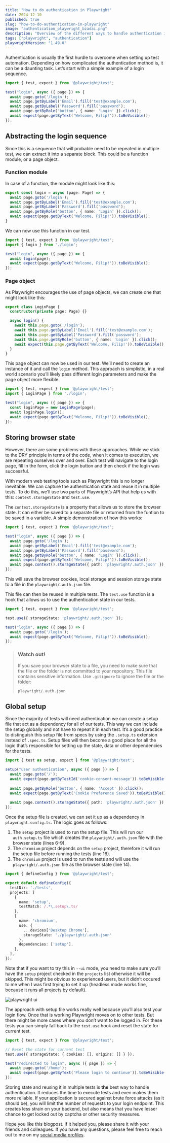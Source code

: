 ```yaml
---
title: "How to do authentication in Playwright"
date: 2024-12-10
published: true
slug: "how-to-do-authentication-in-playwright"
image: "authentication_playwright_bzadai.png"
description: "Overview of the different ways to handle authentication in Playwright."
tags: ["playwright", "authentication"]
playwrightVersion: "1.49.0"
---
```


Authentication is usually the first hurdle to overcome when setting up test automation. Depending on how complicated the authentication method is, it can be a daunting task. Let’s start with a simple example of a login sequence.

```ts [login.spec.ts]
import { test, expect } from '@playwright/test';

test("login", async ({ page }) => {  
  await page.goto('/login');
  await page.getByLabel('Email').fill('test@example.com');
  await page.getByLabel('Password').fill('password');
  await page.getByRole('button', { name: 'Login' }).click();
  await expect(page.getByText('Welcome, Filip!')).toBeVisible();
});
```

## Abstracting the login sequence
Since this is a sequence that will probable need to be repeated in multiple test, we can extract it into a separate block. This could be a function module, or a page object.

### Function module
In case of a function, the module might look like this:

```ts [login.ts]
export const login = async (page: Page) => {
  await page.goto('/login');
  await page.getByLabel('Email').fill('test@example.com');
  await page.getByLabel('Password').fill('password');
  await page.getByRole('button', { name: 'Login' }).click();
  await expect(page.getByText('Welcome, Filip!')).toBeVisible();
}
```

We can now use this function in our test.

```ts [login.spec.ts]
import { test, expect } from '@playwright/test';
import { login } from './login';

test("login", async ({ page }) => {  
  await login(page);
  await expect(page.getByText('Welcome, Filip!')).toBeVisible();
});
```

### Page object
As Playwright encourages the use of page objects, we can create one that might look like this:

```ts [login.ts]
export class LoginPage {
  constructor(private page: Page) {}

  async login() {
    await this.page.goto('/login');
    await this.page.getByLabel('Email').fill('test@example.com');
    await this.page.getByLabel('Password').fill('password');
    await this.page.getByRole('button', { name: 'Login' }).click();
    await expect(this.page.getByText('Welcome, Filip!')).toBeVisible();
  }
}
``` 

This page object can now be used in our test. We’ll need to create an instance of it and call the `login` method. This approach is simplistic, in a real world scenario you’ll likely pass different login parameters and make the page object more flexible.

```ts [login.spec.ts]
import { test, expect } from '@playwright/test';
import { LoginPage } from './login';

test("login", async ({ page }) => {  
  const loginPage = new LoginPage(page);
  await loginPage.login();
  await expect(page.getByText('Welcome, Filip!')).toBeVisible();
});
```

## Storing browser state
However, there are some problems with these approaches. While we stick to the DRY principle in terms of the code, when it comes to execution, we are repeating ourselves over and over. Each test will navigate to the login page, fill in the form, click the login button and then check if the login was successful.

With modern web testing tools such as Playwright this is no longer inevitable. We can capture the authentication state and reuse it in multiple tests. To do this, we’ll use two parts of Playwright’s API that help us with this: `context.storageState` and `test.use`.

The `context.storageState` is a property that allows us to store the browser state. It can either be saved to a separate file or returned from the funtion to be saved in a variable. A simple demonstration of how this works:

```ts [login.spec.ts]
import { test, expect } from '@playwright/test';

test("login", async ({ page }) => {  
  await page.goto('/login');
  await page.getByLabel('Email').fill('test@example.com');
  await page.getByLabel('Password').fill('password');
  await page.getByRole('button', { name: 'Login' }).click();
  await expect(page.getByText('Welcome, Filip!')).toBeVisible();
  await page.context().storageState({ path: 'playwright/.auth.json' }); 
});
```
This will save the browser cookies, local storage and session storage state to a file in the `playwright/.auth.json` file.

This file can then be reused in multiple tests. The `test.use` function is a hook that allows us to use the authentication state in our tests. 

```ts [login.spec.ts]
import { test, expect } from '@playwright/test';

test.use({ storageState: 'playwright/.auth.json' });

test("login", async ({ page }) => {  
  await page.goto('/login');
  await expect(page.getByText('Welcome, Filip!')).toBeVisible();
});
```

> ### Watch out!
> If you save your browser state to a file, you need to make sure that the file or the folder is not committed to your repository. This file contains sensitive information. Use `.gitignore` to ignore the file or the folder:
> 
> ```plaintext [.gitignore]
> playwright/.auth.json
> ```

## Global setup
Since the majority of tests will need authentication we can create a setup file that act as a dependency for all of our tests. This way we can include the setup globally and not have to repeat it in each test. It’s a good practice to distinguish this setup file from specs by using the `.setup.ts` extension instead of `.spec.ts`. Setup files will then become a good place for all the logic that’s responsible for setting up the state, data or other dependencies for the tests.

```ts [auth.setup.ts]
import { test as setup, expect } from '@playwright/test';

setup("user authentication", async ({ page }) => {  
  await page.goto('/');
  await expect(page.getByTestId('cookie-consent-message')).toBeVisible();
  
  await page.getByRole('button', { name: 'Accept' }).click();
  await expect(page.getByText('Cookie Preference Saved')).toBeVisible();
  
  await page.context().storageState({ path: 'playwright/.auth.json' });
});
```

Once the setup file is created, we can set it up as a dependency in `playwright.config.ts`. The logic goes as follows:

1. The `setup` project is used to run the setup file. This will run our `auth.setup.ts` file which creates the `playwright/.auth.json` file with the browser state (lines 6-9).
2. The `chromium` project depends on the `setup` project, therefore it will run the setup file before running the tests (line 16).
3. The `chromium` project is used to run the tests and will use the `playwright/.auth.json` file as the browser state (line 14).

```ts [playwright.config.ts] {6-9,14,16}
import { defineConfig } from '@playwright/test';

export default defineConfig({
  testDir: './tests',
  projects: [
    { 
      name: 'setup', 
      testMatch: /.*\.setup\.ts/
    },
    {
      name: 'chromium',
      use: { 
        ...devices['Desktop Chrome'], 
        storageState: './playwright/.auth.json' 
      },
      dependencies: ['setup'],
    },
  ],
});
```

Note that if you want to try this in `--ui` mode, you need to make sure you’ll have the `setup` project checked in the `projects` list otherwise it will be skipped. This might be obvious to experienced users, but it didn’t occured to me when I was first trying to set it up (headless mode works fine, because it runs all projects by default).

![playwright ui](playwright_ui_projects_jhk2f.png)

The approach with setup file works really well because you’ll also test your login flow. Once that is working Playwright moves on to other tests. But there might be more cases where you don’t want to be logged in. For these tests you can simply fall back to the `test.use` hook and reset the state for current test.

```ts [redirect.spec.ts] {4}
import { test, expect } from '@playwright/test';

// Reset the state for current test
test.use({ storageState: { cookies: [], origins: [] } });

test("redirected to login", async ({ page }) => {  
  await page.goto('/home');
  await expect(page.getByText('Please login to continue')).toBeVisible();
});
```

Storing state and reusing it in multiple tests is **the** best way to handle authentication. It reduces the time to execute tests and even makes them more reliable. If your application is secured against brute force attacks (as it should be), you will limit the number of requests to your login endpoint. This creates less strain on your backend, but also means that you have lesser chance to get locked out by captcha or other security measures.

Hope you like this blogpost. If it helped you, please share it with your friends and colleagues. If you have any questions, please feel free to reach out to me on my [social media profiles](https://links.filiphric.com).